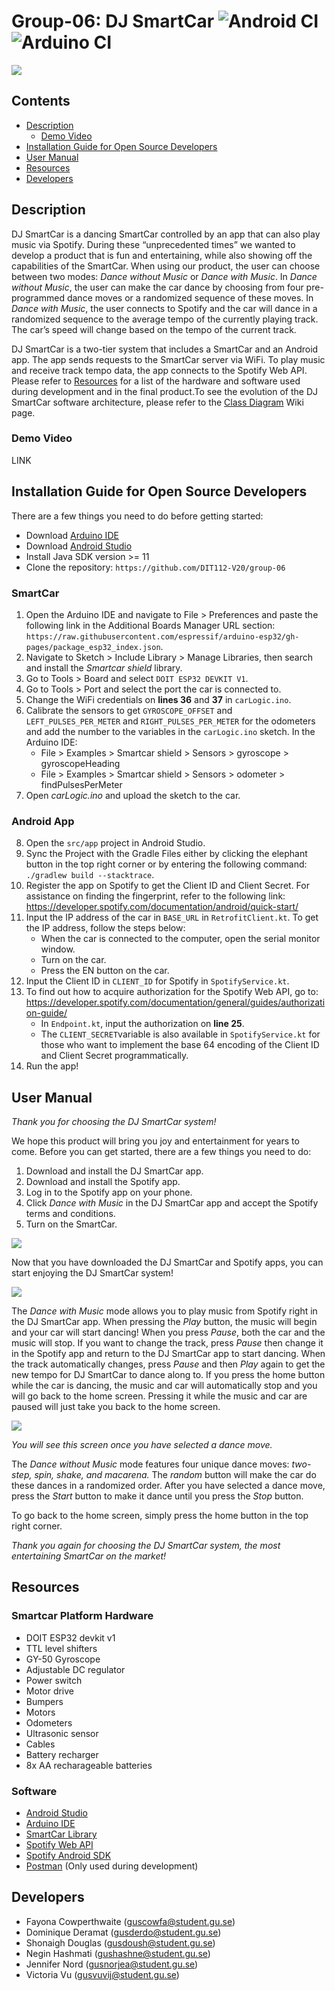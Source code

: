 # Group-06: DJ SmartCar ![Android CI] ![Arduino CI]

![](https://i.imgur.com/K6XNvpd.png)

## Contents
* [Description](#description)
   * [Demo Video](#demo-video)
* [Installation Guide for Open Source Developers](#installation-guide-for-open-source-developers)
* [User Manual](#user-manual)
* [Resources](#resources)
* [Developers](#developers)

## Description 
DJ SmartCar is a dancing SmartCar controlled by an app that can also play music via Spotify. During these “unprecedented times” we wanted to develop a product that is fun and entertaining, while also showing off the capabilities of the SmartCar. When using our product, the user can choose between two modes: *Dance without Music* or *Dance with Music*. In *Dance without Music*, the user can make the car dance by choosing from four pre-programmed dance moves or a randomized sequence of these moves. In *Dance with Music*, the user connects to Spotify and the car will dance in a randomized sequence to the average tempo of the currently playing track. The car’s speed will change based on the tempo of the current track.

DJ SmartCar is a two-tier system that includes a SmartCar and an Android app. The app sends requests to the SmartCar server via WiFi. To play music and receive track tempo data, the app connects to the Spotify Web API. Please refer to [Resources](#resources) for a list of the hardware and software used during development and in the final product.To see the evolution of the DJ SmartCar software architecture, please refer to the [Class Diagram](https://github.com/DIT112-V20/group-06/wiki/Class-Diagram) Wiki page.

### Demo Video
LINK

## Installation Guide for Open Source Developers
There are a few things you need to do before getting started:
* Download [Arduino IDE](https://www.arduino.cc/en/Main/Software)
* Download [Android Studio](https://developer.android.com/studio)
* Install Java SDK version >= 11 
* Clone the repository: `https://github.com/DIT112-V20/group-06` 

### SmartCar
1. Open the Arduino IDE and navigate to File > Preferences and paste the following link in the Additional Boards Manager URL section: `https://raw.githubusercontent.com/espressif/arduino-esp32/gh-pages/package_esp32_index.json`.
2. Navigate to Sketch > Include Library > Manage Libraries, then search and install the *Smartcar shield* library.
3. Go to Tools > Board and select `DOIT ESP32 DEVKIT V1`.
4. Go to Tools > Port and select the port the car is connected to.
5. Change the WiFi credentials on **lines 36** and **37** in `carLogic.ino`.
6. Calibrate the sensors to get `GYROSCOPE_OFFSET` and `LEFT_PULSES_PER_METER` and `RIGHT_PULSES_PER_METER` for the odometers and add the number to the variables in the `carLogic.ino` sketch. In the Arduino IDE:
    - File > Examples > Smartcar shield > Sensors > gyroscope > gyroscopeHeading
    - File > Examples > Smartcar shield > Sensors > odometer > findPulsesPerMeter
7. Open *carLogic.ino* and upload the sketch to the car.

### Android App
8. Open the `src/app` project in Android Studio.
9. Sync the Project with the Gradle Files either by clicking the elephant button in the top right corner or by entering the following command: `./gradlew build --stacktrace`.
10. Register the app on Spotify to get the Client ID and Client Secret. For assistance on finding the fingerprint, refer to the following link: 
https://developer.spotify.com/documentation/android/quick-start/
11. Input the IP address of the car in `BASE_URL` in `RetrofitClient.kt`. To get the IP address, follow the steps below:
    - When the car is connected to the computer, open the serial monitor window. 
    - Turn on the car.
    - Press the EN button on the car.
12. Input the Client ID in `CLIENT_ID` for Spotify in `SpotifyService.kt`.
13. To find out how to acquire authorization for the Spotify Web API, go to: https://developer.spotify.com/documentation/general/guides/authorization-guide/
    - In `Endpoint.kt`, input the authorization on **line 25**.   
    - The `CLIENT_SECRET`variable is also available in `SpotifyService.kt` for those who want to implement the base 64 encoding of the Client ID and Client Secret programmatically.
14. Run the app!

## User Manual
*Thank you for choosing the DJ SmartCar system!*

We hope this product will bring you joy and entertainment for years to come. Before you can get started, there are a few things you need to do: 
1. Download and install the DJ SmartCar app.
2. Download and install the Spotify app.
3. Log in to the Spotify app on your phone.
4. Click *Dance with Music* in the DJ SmartCar app and accept the Spotify terms and conditions. 
5. Turn on the SmartCar.

![](https://i.imgur.com/Ql6TQxW.jpg?1)

Now that you have downloaded the DJ SmartCar and Spotify apps, you can start enjoying the DJ SmartCar system! 

![](https://i.imgur.com/bILHO3g.jpg?1)

The *Dance with Music* mode allows you to play music from Spotify right in the DJ SmartCar app. When pressing the *Play* button, the music will begin and your car will start dancing! When you press *Pause*, both the car and the music will stop. If you want to change the track, press *Pause* then change it in the Spotify app and return to the DJ SmartCar app to start dancing. When the track automatically changes, press *Pause* and then *Play* again to get the new tempo for DJ SmartCar to dance along to. If you press the home button while the car is dancing, the music and car will automatically stop and you will go back to the home screen. Pressing it while the music and car are paused will just take you back to the home screen.

![](https://i.imgur.com/WJRigre.jpg?1)

*You will see this screen once you have selected a dance move.* 

The *Dance without Music* mode features four unique dance moves: *two-step, spin, shake, and macarena.* The *random* button will make the car do these dances in a randomized order. After you have selected a dance move, press the *Start* button to make it dance until you press the *Stop* button.  

To go back to the home screen, simply press the home button in the top right corner. 

*Thank you again for choosing the DJ SmartCar system, the most entertaining SmartCar on the market!* 

## Resources
### Smartcar Platform Hardware
* DOIT ESP32 devkit v1
* TTL level shifters
* GY-50 Gyroscope
* Adjustable DC regulator
* Power switch
* Motor drive
* Bumpers 
* Motors
* Odometers
* Ultrasonic sensor
* Cables
* Battery recharger
* 8x AA recharageable batteries

### Software
* [Android Studio](https://developer.android.com/studio)
* [Arduino IDE](https://www.arduino.cc/en/Main/Software)
* [SmartCar Library](https://www.arduinolibraries.info/libraries/smartcar-shield)
* [Spotify Web API](https://developer.spotify.com/documentation/web-api/)
* [Spotify Android SDK](https://developer.spotify.com/documentation/android/)
* [Postman](https://postman.com) (Only used during development)

## Developers
* Fayona Cowperthwaite (guscowfa@student.gu.se)
* Dominique Deramat (gusderdo@student.gu.se)
* Shonaigh Douglas (gusdoush@student.gu.se)
* Negin Hashmati (gushashne@student.gu.se)
* Jennifer Nord (gusnorjea@student.gu.se)
* Victoria Vu (gusvuvij@student.gu.se)

[Android CI]: https://github.com/DIT112-V20/group-06/workflows/Android%20CI/badge.svg
[Arduino CI]: https://github.com/DIT112-V20/group-06/workflows/Arduino%20CI/badge.svg

